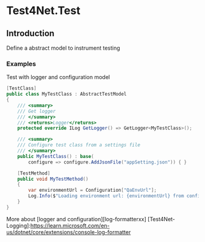 # Test4Net.Test

## Introduction 
Define a abstract model to instrument testing

### Examples
Test with logger and configuration model
```csharp
[TestClass]
public class MyTestClass : AbstractTestModel
{
    /// <summary>
    /// Get logger 
    /// </summary>
    /// <returns>Logger</returns>
    protected override ILog GetLogger() => GetLogger<MyTestClass>();

    /// <summary>
    /// Configure test class from a settings file
    /// </summary>
    public MyTestClass() : base( 
        configure => configure.AddJsonFile("appSetting.json")) { }

    [TestMethod]
    public void MyTestMethod()
    {
        var environmentUrl = Configuration["QaEnvUrl"];
        Log.Info($"Loading environment url: {environmentUrl} from configuration file");
    }
}
```
More about [logger and configuration][log-formatterxx]
[Test4Net-Logging]:<https://learn.microsoft.com/en-us/dotnet/core/extensions/console-log-formatter>